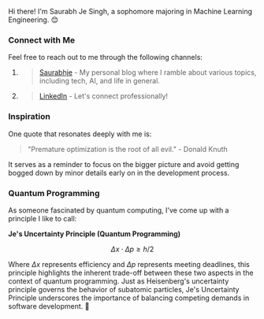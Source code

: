  Hi there! I'm Saurabh Je Singh, a sophomore majoring in Machine Learning Engineering. 😊
### Connect with Me

Feel free to reach out to me through the following channels:

1. > [Saurabhje](https://saurabhje.vercel.app/) - My personal blog where I ramble about various topics, including tech, AI, and life in general.
2. > [LinkedIn](https://www.linkedin.com/in/saurabhje/) - Let's connect professionally!

### Inspiration

One quote that resonates deeply with me is:

>"Premature optimization is the root of all evil." - Donald Knuth

It serves as a reminder to focus on the bigger picture and avoid getting bogged down by minor details early on in the development process.

### Quantum Programming

As someone fascinated by quantum computing, I've come up with a principle I like to call:

**Je's Uncertainty Principle (Quantum Programming)**

$$\Delta x \cdot \Delta p \geq h/2$$

Where $\Delta x$ represents efficiency and $\Delta p$ represents meeting deadlines, this principle highlights the inherent trade-off between these two aspects in the context of quantum programming. Just as Heisenberg's uncertainty principle governs the behavior of subatomic particles, Je's Uncertainty Principle underscores the importance of balancing competing demands in software development. 🤔
